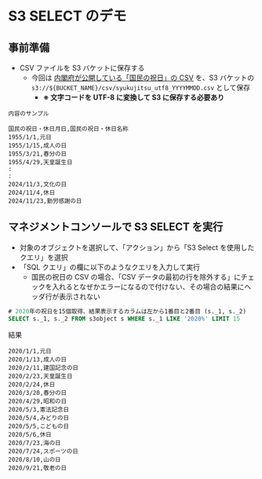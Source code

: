 # S3 SELECT のデモ

## 事前準備
- CSV ファイルを S3 バケットに保存する
  - 今回は [内閣府が公開している「国民の祝日」の CSV](https://www8.cao.go.jp/chosei/shukujitsu/gaiyou.html) を、S3 バケットの `s3://${BUCKET_NAME}/csv/syukujitsu_utf8_YYYYMMDD.csv` として保存
    - **※ 文字コードを UTF-8 に変換して S3 に保存する必要あり**

`内容のサンプル`
```csv
国民の祝日・休日月日,国民の祝日・休日名称
1955/1/1,元日
1955/1/15,成人の日
1955/3/21,春分の日
1955/4/29,天皇誕生日
:
:
2024/11/3,文化の日
2024/11/4,休日
2024/11/23,勤労感謝の日
```

## マネジメントコンソールで S3 SELECT を実行
- 対象のオブジェクトを選択して、「アクション」から「S3 Select を使用したクエリ」を選択
- 「SQL クエリ」の欄に以下のようなクエリを入力して実行
  - 国民の祝日の CSV の場合、「CSV データの最初の行を除外する」にチェックを入れるとなぜかエラーになるので付けない、その場合の結果にヘッダ行が表示されない
```sql
# 2020年の祝日を15個取得、結果表示するカラムは左から1番目と2番目 (s._1, s._2)
SELECT s._1, s._2 FROM s3object s WHERE s._1 LIKE '2020%' LIMIT 15
```
結果
```
2020/1/1,元日
2020/1/13,成人の日
2020/2/11,建国記念の日
2020/2/23,天皇誕生日
2020/2/24,休日
2020/3/20,春分の日
2020/4/29,昭和の日
2020/5/3,憲法記念日
2020/5/4,みどりの日
2020/5/5,こどもの日
2020/5/6,休日
2020/7/23,海の日
2020/7/24,スポーツの日
2020/8/10,山の日
2020/9/21,敬老の日
```
